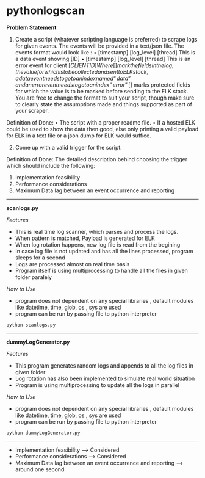 # pythonlogscan

**Problem Statement**
1.	Create a script (whatever scripting language is preferred) to scrape logs for given events. The events will be provided in a text/json file. The events format would look like :
•	[timestamp] [log_level] [thread] This is a data event showing [ID]
•	[timestamp] [log_level] [thread] This is an error event for client [$CLIENT ID] 
Where [] mark the fields in the log, the value for which is to be collected and sent to ELK stack , a data event needs to go to an index named “data” and an error event needs to go to an index “error”
[$] marks protected fields for which the value is to be masked before sending to the ELK stack. 
You are free to change the format to suit your script, though make sure to clearly state the assumptions made and things supported as part of your scraper.

Definition of Done:
•	The script with a proper readme file. 
•	If a hosted ELK could be used to show the data then good, else only printing a valid payload for ELK in a text file or a json dump for ELK would suffice. 

2.	Come up with a valid trigger for the script. 

Definition of Done:
	The detailed description behind choosing the trigger which should include the following:
1.	Implementation feasibility
2.	Performance considerations 
3.	Maximum Data lag between an event occurrence and reporting 


______________________________
**scanlogs.py**

_Features_
- This is real time log scanner, which parses and process the logs.
- When pattern is matched, Payload is generated for ELK
- When log rotation happens, new log file is read from the begining
- In case log file is not updated and has all the lines processed, program sleeps for a second
- Logs are processed almost on real time basis
- Program itself is using multiprocessing to handle all the files in given folder paralely

_How to Use_
- program does not dependent on any special libraries , default modules like datetime, time, glob, os , sys are used
- program can be run by passing file to python interpreter 

<code>python scanlogs.py </code>

______________________________
**dummyLogGenerator.py**

_Features_
- This program generates random logs and appends to all the log files in given folder
- Log rotation has also been implemented to simulate real world situation
- Program is using multiprocessing to update all the logs in parallel

_How to Use_
- program does not dependent on any special libraries , default modules like datetime, time, glob, os , sys are used
- program can be run by passing file to python interpreter 

<code>python dummyLogGenerator.py </code>


________________________________
- Implementation feasibility --> Considered 
- Performance considerations --> Considered
- Maximum Data lag between an event occurrence and reporting --> around one second